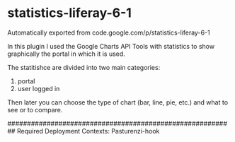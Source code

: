 # statistics-liferay-6-1
Automatically exported from code.google.com/p/statistics-liferay-6-1

In this plugin I used the Google Charts API Tools with statistics to show graphically the portal in which it is used. 

The statitishce are divided into two main categories: 
1) portal 
2) user logged in 

Then later you can choose the type of chart (bar, line, pie, etc.) and what to see or to compare.

##########################################################
Required Deployment Contexts: Pasturenzi-hook
